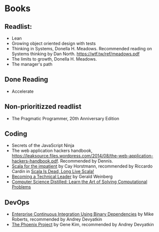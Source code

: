 # Books
## Readlist:
- Lean
- Growing object oriented design with tests
- Thinking in Systems, Donella H. Meadows. Recommended reading on Systems thinking by Dan North. https://wtf.tw/ref/meadows.pdf
- The limits to growth, Donella H. Meadows.
- The manager's path

## Done Reading
- Accelerate

## Non-prioritizzed readlist
- The Pragmatic Programmer, 20th Anniversary Edition


## Coding
* Secrets of the JavaScript Ninja
* The web application hackers handbook, https://leaksource.files.wordpress.com/2014/08/the-web-application-hackers-handbook.pdf. Recommended by Dennis.
* [Scala for the impatient](http://fileadmin.cs.lth.se/scala/scala-impatient.pdf) by Cay Horstmann, recommended by Riccardo Cardin in [Scala Is Dead, Long Live Scala!](https://dzone.com/articles/scala-is-dead-long-live-scala?edition=227181&utm_source=Daily%20Digest&utm_medium=email&utm_campaign=dd%202016-10-14)
* [Becoming a Technical Leader](http://www.amazon.com/Becoming-Technical-Leader-Gerald-Weinberg-ebook/dp/B004J4VV3I/) by Gerald Weinberg
* [Computer Science Distilled: Learn the Art of Solving Computational Problems](http://www.adlibris.com/se/bok/computer-science-distilled-learn-the-art-of-solving-computational-problems-9780997316025)

## DevOps
* [Enterprise Continuous Integration Using Binary
Dependencies](https://link.springer.com/content/pdf/10.1007/978-3-540-24853-8_22.pdf) by Mike Roberts, recommended by Andrey Devyatkin
* [The Phoenix Project](https://dzone.com/articles/book-review-phoenix-project) by Gene Kim, recommended by Andrey Devyatkin

